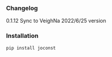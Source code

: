 ### Changelog 

0.1.12 Sync to VeighNa 2022/6/25 version

### Installation
```
pip install joconst
```